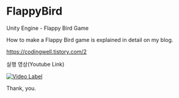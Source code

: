 # FlappyBird
Unity Engine - Flappy Bird Game


How to make a Flappy Bird game is explained in detail on my blog.

https://codingwell.tistory.com/2





실행 영상(Youtube Link)

[![Video Label](http://img.youtube.com/vi/CRaj5_Ka4DY/0.jpg)](https://www.youtube.com/watch?v=CRaj5_Ka4DY)




Thank, you.
